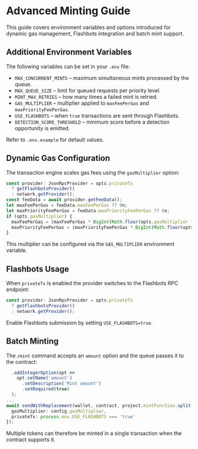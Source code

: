 # Advanced Minting Guide

This guide covers environment variables and options introduced for dynamic gas management, Flashbots integration and batch mint support.

## Additional Environment Variables

The following variables can be set in your `.env` file:

- `MAX_CONCURRENT_MINTS` – maximum simultaneous mints processed by the queue.
- `MAX_QUEUE_SIZE` – limit for queued requests per priority level.
- `MINT_MAX_RETRIES` – how many times a failed mint is retried.
- `GAS_MULTIPLIER` – multiplier applied to `maxFeePerGas` and `maxPriorityFeePerGas`.
- `USE_FLASHBOTS` – when `true` transactions are sent through Flashbots.
- `DETECTION_SCORE_THRESHOLD` – minimum score before a detection opportunity is emitted.

Refer to `.env.example` for default values.

## Dynamic Gas Configuration

The transaction engine scales gas fees using the `gasMultiplier` option:

```ts
const provider: JsonRpcProvider = opts.privateTx
  ? getFlashbotsProvider()
  : network.getProvider();
const feeData = await provider.getFeeData();
let maxFeePerGas = feeData.maxFeePerGas ?? 0n;
let maxPriorityFeePerGas = feeData.maxPriorityFeePerGas ?? 0n;
if (opts.gasMultiplier) {
  maxFeePerGas = (maxFeePerGas * BigInt(Math.floor(opts.gasMultiplier * 100))) / 100n;
  maxPriorityFeePerGas = (maxPriorityFeePerGas * BigInt(Math.floor(opts.gasMultiplier * 100))) / 100n;
}
```

This multiplier can be configured via the `GAS_MULTIPLIER` environment variable.

## Flashbots Usage

When `privateTx` is enabled the provider switches to the Flashbots RPC endpoint:

```ts
const provider: JsonRpcProvider = opts.privateTx
  ? getFlashbotsProvider()
  : network.getProvider();
```

Enable Flashbots submission by setting `USE_FLASHBOTS=true`.

## Batch Minting

The `/mint` command accepts an `amount` option and the queue passes it to the contract:

```ts
  .addIntegerOption(opt =>
    opt.setName('amount')
      .setDescription('Mint amount')
      .setRequired(true)
  );
...
await sendWithReplacement(wallet, contract, project.mintFunction.split('(')[0], [request.amount], {
  gasMultiplier: config.gasMultiplier,
  privateTx: process.env.USE_FLASHBOTS === 'true'
});
```

Multiple tokens can therefore be minted in a single transaction when the contract supports it.
